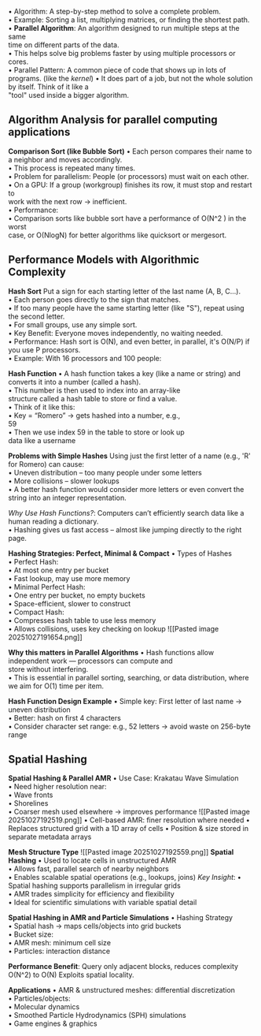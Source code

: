 • Algorithm: A step-by-step method to solve a complete problem.  
	• Example: Sorting a list, multiplying matrices, or finding the shortest path.  
• **Parallel Algorithm**: An algorithm designed to run multiple steps at the same  
time on different parts of the data.  
	• This helps solve big problems faster by using multiple processors or cores.  
• Parallel Pattern: A common piece of code that shows up in lots of programs. (like the *kernel*)
	• It does part of a job, but not the whole solution by itself. Think of it like a  
	"tool" used inside a bigger algorithm.
## Algorithm Analysis for parallel computing applications 
**Comparison Sort (like Bubble Sort)**
• Each person compares their name to a neighbor and moves accordingly.  
• This process is repeated many times.  
• Problem for parallelism: People (or processors) must wait on each other.  
• On a GPU: If a group (workgroup) finishes its row, it must stop and restart to  
work with the next row -> inefficient.  
• Performance:  
	• Comparison sorts like bubble sort have a performance of O(N^2 ) in the worst  
	case, or O(NlogN)  for better algorithms like quicksort or mergesort.  

## Performance Models with Algorithmic Complexity 
**Hash Sort**
Put a sign for each starting letter of the last name (A, B, C...).  
• Each person goes directly to the sign that matches.  
• If too many people have the same starting letter (like "S"), repeat using the second letter.  
• For small groups, use any simple sort.  
	• Key Benefit: Everyone moves independently, no waiting needed.  
• Performance: Hash sort is O(N), and even better, in parallel, it's O(N/P) if you use P processors.  
• Example: With 16 processors and 100 people:

**Hash Function**
• A hash function takes a key (like a name or string) and  
converts it into a number (called a hash).  
• This number is then used to index into an array-like  
structure called a hash table to store or find a value.  
• Think of it like this:  
	• Key = “Romero” -> gets hashed into a number, e.g.,  
	59  
	• Then we use index 59 in the table to store or look up  
	data like a username
	
**Problems with Simple Hashes**
Using just the first letter of a name (e.g., 'R' for Romero) can cause:  
	• Uneven distribution – too many people under some letters  
	• More collisions – slower lookups  
• A better hash function would consider more letters or even convert the  
string into an integer representation.

*Why Use Hash Functions?*:  Computers can’t efficiently search data like a human reading a dictionary.  
	• Hashing gives us fast access – almost like jumping directly to the right page.

**Hashing Strategies: Perfect, Minimal & Compact**
• Types of Hashes  
	• Perfect Hash:  
		• At most one entry per bucket  
		• Fast lookup, may use more memory  
	• Minimal Perfect Hash:  
		• One entry per bucket, no empty buckets  
		• Space-efficient, slower to construct  
	• Compact Hash:  
		• Compresses hash table to use less memory  
		• Allows collisions, uses key checking on lookup
![[Pasted image 20251027191654.png]]

**Why this matters in Parallel Algorithms**
• Hash functions allow independent work — processors can compute and  
store without interfering.  
• This is essential in parallel sorting, searching, or data distribution, where  
we aim for O(1) time per item.

**Hash Function Design Example**
• Simple key: First letter of last name -> uneven distribution  
• Better: hash on first 4 characters  
• Consider character set range: e.g., 52 letters -> avoid waste on 256-byte  
range
## Spatial Hashing
**Spatial Hashing & Parallel AMR**
• Use Case: Krakatau Wave Simulation  
• Need higher resolution near:  
	• Wave fronts  
	• Shorelines  
• Coarser mesh used elsewhere -> improves performance
![[Pasted image 20251027192519.png]]
• Cell-based AMR: finer resolution where
needed
• Replaces structured grid with a 1D array of
cells
• Position & size stored in separate metadata
arrays

**Mesh Structure Type**
![[Pasted image 20251027192559.png]]
**Spatial Hashing**
• Used to locate cells in unstructured AMR  
• Allows fast, parallel search of nearby neighbors  
• Enables scalable spatial operations (e.g., lookups, joins)
*Key Insight*: 
• Spatial hashing supports parallelism in irregular grids  
• AMR trades simplicity for efficiency and flexibility  
• Ideal for scientific simulations with variable spatial detail

**Spatial Hashing in AMR and Particle Simulations**
• Hashing Strategy  
• Spatial hash -> maps cells/objects into grid buckets  
• Bucket size:  
	• AMR mesh: minimum cell size  
	• Particles: interaction distance

**Performance Benefit**: Query only adjacent blocks, reduces complexity O(N^2) to O(N)
Exploits spatial locality. 

**Applications**
• AMR & unstructured meshes: differential discretization  
• Particles/objects:  
	• Molecular dynamics  
	• Smoothed Particle Hydrodynamics (SPH) simulations  
	• Game engines & graphics

